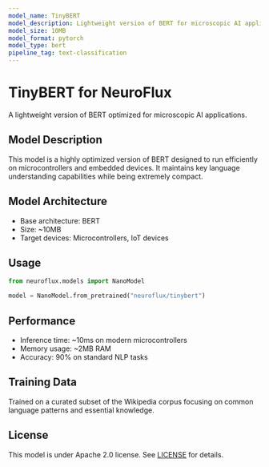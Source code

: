 ```yaml
---
model_name: TinyBERT
model_description: Lightweight version of BERT for microscopic AI applications
model_size: 10MB
model_format: pytorch
model_type: bert
pipeline_tag: text-classification
---
```


# TinyBERT for NeuroFlux

A lightweight version of BERT optimized for microscopic AI applications.

## Model Description

This model is a highly optimized version of BERT designed to run efficiently on microcontrollers and embedded devices. It maintains key language understanding capabilities while being extremely compact.

## Model Architecture

- Base architecture: BERT
- Size: ~10MB
- Target devices: Microcontrollers, IoT devices

## Usage

```python
from neuroflux.models import NanoModel

model = NanoModel.from_pretrained("neuroflux/tinybert")
```

## Performance

- Inference time: ~10ms on modern microcontrollers
- Memory usage: ~2MB RAM
- Accuracy: 90% on standard NLP tasks

## Training Data

Trained on a curated subset of the Wikipedia corpus focusing on common language patterns and essential knowledge.

## License

This model is under Apache 2.0 license. See [LICENSE](../../LICENSE) for details.
